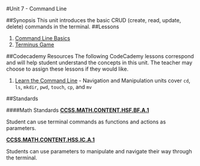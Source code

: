 #Unit 7 - Command Line

##Synopsis
This unit introduces the basic CRUD (create, read, update, delete) commands in the terminal. 
##Lessons

1. [Command Line Basics](sessions/1-commandline)
2. [Terminus Game](sessions/2-terminus)

##Codecademy Resources
The following CodeCademy lessons correspond and will help student understand  the concepts in this unit. The teacher may choose to assign these lessons if they would like.

1. [Learn the Command Line](https://www.codecademy.com/courses/learn-the-command-line) - Navigation and Manipulation units cover `cd`, `ls`, `mkdir`, `pwd`, `touch`, `cp`, and `mv`

##Standards

####Math Standards
**[CCSS.MATH.CONTENT.HSF.BF.A.1](http://www.corestandards.org/Math/Content/HSF/BF/A/1/)**

Student	can use terminal commands as functions and actions as parameters.

**[CCSS.MATH.CONTENT.HSS.IC.A.1](http://www.corestandards.org/Math/Content/HSS/IC/A/1/)** 

Students	can use parameters to manipulate and navigate their way through the terminal.
